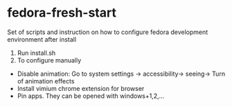 # fedora-fresh-start

Set of scripts and instruction on how to configure fedora development environment after install


1) Run install.sh
2) To configure manually
- Disable animation: Go to system settings -> accessibility-> seeing-> Turn of animation effects
- Install vimium chrome extension for browser
- Pin apps. They can be opened with windows+1,2,...
